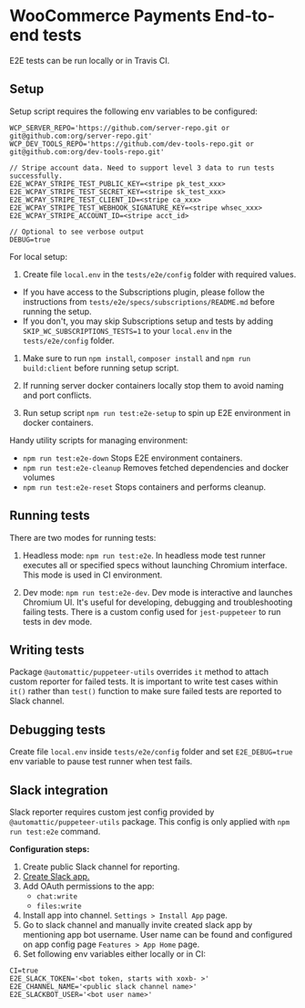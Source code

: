 # WooCommerce Payments End-to-end tests

E2E tests can be run locally or in Travis CI.

## Setup

Setup script requires the following env variables to be configured:

```
WCP_SERVER_REPO='https://github.com/server-repo.git or git@github.com:org/server-repo.git'
WCP_DEV_TOOLS_REPO='https://github.com/dev-tools-repo.git or git@github.com:org/dev-tools-repo.git'

// Stripe account data. Need to support level 3 data to run tests successfully.
E2E_WCPAY_STRIPE_TEST_PUBLIC_KEY=<stripe pk_test_xxx>
E2E_WCPAY_STRIPE_TEST_SECRET_KEY=<stripe sk_test_xxx>
E2E_WCPAY_STRIPE_TEST_CLIENT_ID=<stripe ca_xxx>
E2E_WCPAY_STRIPE_TEST_WEBHOOK_SIGNATURE_KEY=<stripe whsec_xxx>
E2E_WCPAY_STRIPE_ACCOUNT_ID=<stripe acct_id>

// Optional to see verbose output
DEBUG=true
```

For local setup:

1. Create file `local.env` in the `tests/e2e/config` folder with required values.
  * If you have access to the Subscriptions plugin, please follow the instructions from `tests/e2e/specs/subscriptions/README.md` before running the setup.
  * If you don't, you may skip Subscriptions setup and tests by adding `SKIP_WC_SUBSCRIPTIONS_TESTS=1` to your `local.env` in the `tests/e2e/config` folder.

1. Make sure to run `npm install`,  `composer install` and `npm run build:client` before running setup script.

1. If running server docker containers locally stop them to avoid naming and port conflicts.

1. Run setup script `npm run test:e2e-setup` to spin up E2E environment in docker containers.

Handy utility scripts for managing environment:

* `npm run test:e2e-down` Stops E2E environment containers.
* `npm run test:e2e-cleanup` Removes fetched dependencies and docker volumes
* `npm run test:e2e-reset` Stops containers and performs cleanup.

## Running tests

There are two modes for running tests:

1. Headless mode: `npm run test:e2e`. In headless mode test runner executes all or specified specs without launching Chromium interface. This mode is used in CI environment.

2. Dev mode: `npm run test:e2e-dev`. Dev mode is interactive and launches Chromium UI. It's useful for developing, debugging and troubleshooting failing tests. There is a custom config used for `jest-puppeteer` to run tests in dev mode.

## Writing tests

Package `@automattic/puppeteer-utils` overrides `it` method to attach custom reporter for failed tests.
It is important to write test cases within `it()` rather than `test()` function to make sure failed tests are reported to Slack channel.

## Debugging tests

Create file `local.env` inside `tests/e2e/config` folder and set `E2E_DEBUG=true` env variable to pause test runner when test fails.

## Slack integration

Slack reporter requires custom jest config provided by `@automattic/puppeteer-utils` package. This config is only applied with `npm run test:e2e` command.

**Configuration steps:**

1. Create public Slack channel for reporting.
2. [Create Slack app.](https://api.slack.com/apps/)
3. Add OAuth permissions to the app:
    * `chat:write`
    * `files:write`
4. Install app into channel. `Settings > Install App` page.
5. Go to slack channel and manually invite created slack app by mentioning app bot username. User name can be found and configured on app config page `Features > App Home` page.
6. Set following env variables either locally or in CI:
```
CI=true
E2E_SLACK_TOKEN='<bot token, starts with xoxb- >'
E2E_CHANNEL_NAME='<public slack channel name>'
E2E_SLACKBOT_USER='<bot user name>'
```
